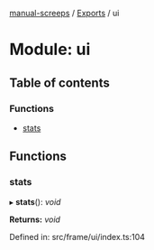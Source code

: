 [manual-screeps](../README.md) / [Exports](../modules.md) / ui

# Module: ui

## Table of contents

### Functions

- [stats](ui.md#stats)

## Functions

### stats

▸ **stats**(): *void*

**Returns:** *void*

Defined in: src/frame/ui/index.ts:104
